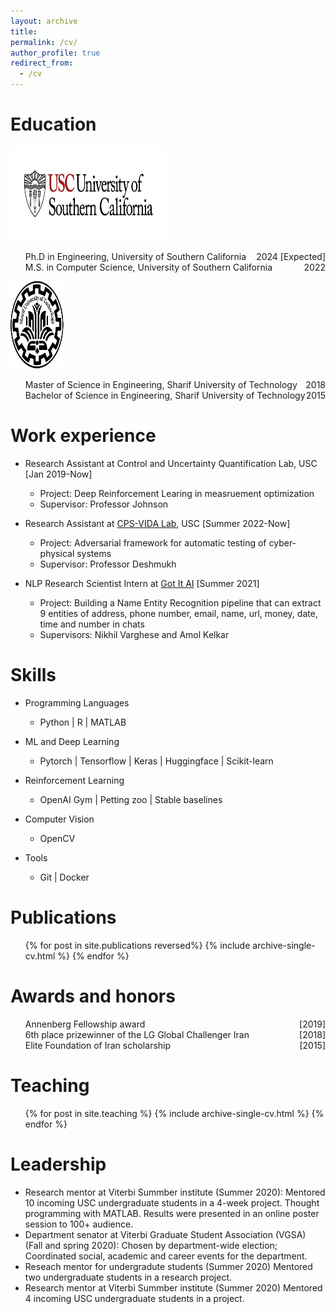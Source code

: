 ```yaml
---
layout: archive
title: 
permalink: /cv/
author_profile: true
redirect_from:
  - /cv
---
```


<!-- {% include base_path %} -->




Education
======
<div class="flexcontainer">
  <div>
    <a href="https://usc.edu" onclick="trackOutboundLink(this);">
      <img height="150px" src="/images/usc_logo.png" width="250px">
    </a>
  </div>
  <div>
    <ul>
      <li style="display: flex; justify-content: space-between;">
        <span>Ph.D in Engineering, University of Southern California</span>
        <span>2024 [Expected]</span>
      </li>
      <li style="display: flex; justify-content: space-between;">
        <span>M.S. in Computer Science, University of Southern California</span>
        <span>2022</span>
      </li>
    </ul>
  </div>
</div>

<div class="flexcontainer">
  <div>
    <a href="https://en.sharif.edu/" onclick="trackOutboundLink(this);">
      <img height="140px" src="/images/sharif_logo.png" width="85px">
    </a>
  </div>
  <div>
    <ul>
      <li style="display: flex; justify-content: space-between;">
      <span>Master of Science in Engineering, Sharif University of Technology</span>
        <span>2018</span>
      </li>
      <li style="display: flex; justify-content: space-between;">
        <span>Bachelor of Science in Engineering, Sharif University of Technology</span>
        <span>2015</span>
      </li>
    </ul>
  </div>
</div>

<!-- <div class="flexcontainer"> <div> <a href="https://en.sharif.edu/" onclick="trackOutboundLink(this);"> <img height="150px" src="/images/sharif_logo.png" width="100px"> </a> </div> <div> <ul> <li>Data Science track of the <a href="https://icme.stanford.edu" onclick="trackOutboundLink(this);">Computational and Mathematical Engineering department</a></li> <li>Research at the <a href="http://svl.stanford.edu" onclick="trackOutboundLink(this);">Stanford Vision Lab</a></li> <li>TA at Stanford's Computer Science and ICME departments</li> </ul> </div> </div> -->


<!-- - <img src="/images/usc_logo.png" alt="USC" width="200px">  
  * Ph.D in Engineering, University of Southern California, 2024 (expected)
  * M.S. in Computer Science, University of Southern California, 2022
- <img src="/images/sharif_logo.png" alt="SUT" height="120" width="120">  
* M.S. in Enineering, Sharif University of Technology, 2018
* B.S. in Engineering, Sharif University of Technology, 2015  -->



Work experience
======
* Research Assistant at Control and Uncertainty Quantification Lab, USC [Jan 2019-Now]
  * Project: Deep Reinforcement Learing in measruement optimization
  * Supervisor: Professor Johnson

* Research Assistant at <a href="https://cps-vida.github.io/" target="_blank"> CPS-VIDA Lab</a>, USC [Summer 2022-Now]
  * Project: Adversarial framework for automatic testing of cyber-physical systems
  * Supervisor: Professor Deshmukh

* NLP Research Scientist Intern at <a href="https://www.app.got-it.ai/" target="_blank">Got It AI</a> [Summer 2021]
  * Project: Building a Name Entity Recognition pipeline that can extract 9 entities of address, phone number, email, name, url, money, date, time and number in chats
  * Supervisors: Nikhil Varghese and Amol Kelkar

  
Skills
======
* Programming Languages
  * Python  \|  R  \|  MATLAB


* ML and Deep Learning
  * Pytorch  \|  Tensorflow  \|  Keras  \|  Huggingface  \|  Scikit-learn

* Reinforcement Learning
  * OpenAI Gym  \|  Petting zoo  \|  Stable baselines


* Computer Vision
  * OpenCV

* Tools
  * Git  \|  Docker

Publications
======
  <ul>{% for post in site.publications reversed%}
    {% include archive-single-cv.html %}
  {% endfor %}</ul>
  
<!-- Talks
======
  <ul>{% for post in site.talks %}
    {% include archive-single-talk-cv.html %}
  {% endfor %}</ul> -->

Awards and honors
======

<div class="flexcontainer">
    <ul>
      <li style="display: flex; justify-content: space-between;">
        <span>Annenberg Fellowship award</span>
        <span>[2019]</span>
      </li>
      <li style="display: flex; justify-content: space-between;">
        <span>6th place prizewinner of the LG Global Challenger Iran</span>
        <span>[2018]</span>
      </li>
      <li style="display: flex; justify-content: space-between;">
        <span>Elite Foundation of Iran scholarship</span>
        <span>[2015]</span>
      </li>
    </ul>
</div>


Teaching
======
  <ul>{% for post in site.teaching %}
    {% include archive-single-cv.html %}
  {% endfor %}</ul>


Leadership
======
* Research mentor at Viterbi Summber institute (Summer 2020): 
 Mentored 10 incoming USC undergraduate students in a 4-week project. Thought programming with MATLAB. Results were presented in an online poster session to 100+ audience.
* Department senator at Viterbi Graduate Student Association (VGSA) (Fall and spring 2020): 
Chosen by department-wide election; Coordinated social, academic and career events for the department. 
* Reseach mentor for undergradute students (Summer 2020)
 Mentored two undergraduate students in a research project. 
* Research mentor at Viterbi Summber institute (Summer 2020)
 Mentored 4 incoming USC undergraduate students in a project. 

